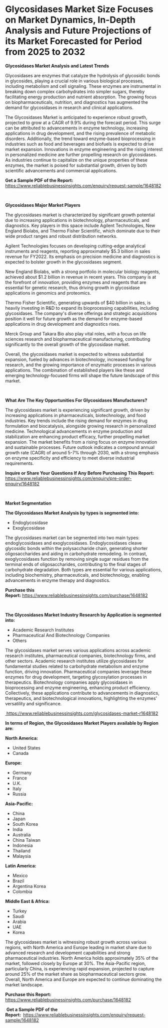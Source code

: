 <p><h1>Glycosidases Market Size Focuses on Market Dynamics, In-Depth Analysis and Future Projections of its Market Forecasted for Period from 2025 to 2032</h1></p><p><strong>Glycosidases Market Analysis and Latest Trends</strong></p>
<p><p>Glycosidases are enzymes that catalyze the hydrolysis of glycosidic bonds in glycosides, playing a crucial role in various biological processes, including metabolism and cell signaling. These enzymes are instrumental in breaking down complex carbohydrates into simpler sugars, thereby facilitating energy production and nutrient absorption. The growing focus on biopharmaceuticals, nutrition, and diagnostics has augmented the demand for glycosidases in research and clinical applications.</p><p>The Glycosidases Market is anticipated to experience robust growth, projected to grow at a CAGR of 9.9% during the forecast period. This surge can be attributed to advancements in enzyme technology, increasing applications in drug development, and the rising prevalence of metabolic disorders. Additionally, the trend toward enzyme-based bioprocessing in industries such as food and beverages and biofuels is expected to drive market expansion. Innovations in enzyme engineering and the rising interest in personalized medicine are further propelling research on glycosidases. As industries continue to capitalize on the unique properties of these enzymes, the market is poised for substantial growth, driven by both scientific advancements and commercial applications.</p></p>
<p><strong>Get a Sample PDF of the Report:&nbsp;</strong> <a href="https://www.reliablebusinessinsights.com/enquiry/request-sample/1648182?utm_campaign=2318&utm_medium=2&utm_source=Github&utm_content=ia&utm_term=13042025&utm_id=glycosidases">https://www.reliablebusinessinsights.com/enquiry/request-sample/1648182</a></p>
<p>&nbsp;</p>
<p><strong>Glycosidases Major Market Players</strong></p>
<p><p>The glycosidases market is characterized by significant growth potential due to increasing applications in biotechnology, pharmaceuticals, and diagnostics. Key players in this space include Agilent Technologies, New England Biolabs, and Thermo Fisher Scientific, which dominate due to their wide product ranges and robust distribution networks.</p><p>Agilent Technologies focuses on developing cutting-edge analytical instruments and reagents, reporting approximately $5.3 billion in sales revenue for FY2022. Its emphasis on precision medicine and diagnostics is expected to bolster growth in the glycosidases segment. </p><p>New England Biolabs, with a strong portfolio in molecular biology reagents, achieved about $1.2 billion in revenue in recent years. This company is at the forefront of innovation, providing enzymes and reagents that are essential for genetic research, thus driving growth in glycosidase applications in genomics and proteomics.</p><p>Thermo Fisher Scientific, generating upwards of $40 billion in sales, is heavily investing in R&D to expand its bioprocessing capabilities, including glycosidases. The company's diverse offerings and strategic acquisitions position it well for future growth as the demand for enzyme-based applications in drug development and diagnostics rises.</p><p>Merck Group and Takara Bio also play vital roles, with a focus on life sciences research and biopharmaceutical manufacturing, contributing significantly to the overall growth of the glycosidase market.</p><p>Overall, the glycosidases market is expected to witness substantial expansion, fueled by advances in biotechnology, increased funding for research, and the growing importance of enzymatic processes in various applications. The combination of established players like these and emerging technology-focused firms will shape the future landscape of this market.</p></p>
<p>&nbsp;</p>
<p><strong>What Are The Key Opportunities For Glycosidases Manufacturers?</strong></p>
<p><p>The glycosidases market is experiencing significant growth, driven by increasing applications in pharmaceuticals, biotechnology, and food industries. Key trends include the rising demand for enzymes in drug formulation and biocatalysis, alongside growing research in personalized medicine. Technological advancements in enzyme production and stabilization are enhancing product efficacy, further propelling market expansion. The market benefits from a rising focus on enzyme innovation and sustainable processes. Future outlook indicates a compound annual growth rate (CAGR) of around 5-7% through 2030, with a strong emphasis on enzyme specificity and efficiency to meet diverse industrial requirements.</p></p>
<p><strong>Inquire or Share Your Questions If Any Before Purchasing This Report:</strong> <a href="https://www.reliablebusinessinsights.com/enquiry/pre-order-enquiry/1648182?utm_campaign=2318&utm_medium=2&utm_source=Github&utm_content=ia&utm_term=13042025&utm_id=glycosidases">https://www.reliablebusinessinsights.com/enquiry/pre-order-enquiry/1648182</a></p>
<p>&nbsp;</p>
<p><strong>Market Segmentation</strong></p>
<p><strong>The Glycosidases Market Analysis by types is segmented into:</strong></p>
<p><ul><li>Endoglycosidase</li><li>Exoglycosidase</li></ul></p>
<p><p>The glycosidases market can be segmented into two main types: endoglycosidases and exoglycosidases. Endoglycosidases cleave glycosidic bonds within the polysaccharide chain, generating shorter oligosaccharides and aiding in carbohydrate remodeling. In contrast, exoglycosidases function by removing single sugar residues from the terminal ends of oligosaccharides, contributing to the final stages of carbohydrate degradation. Both types are essential for various applications, including biochemistry, pharmaceuticals, and biotechnology, enabling advancements in enzyme therapy and diagnostics.</p></p>
<p><strong>Purchase this Report:&nbsp;</strong><a href="https://www.reliablebusinessinsights.com/purchase/1648182?utm_campaign=2318&utm_medium=2&utm_source=Github&utm_content=ia&utm_term=13042025&utm_id=glycosidases">https://www.reliablebusinessinsights.com/purchase/1648182</a></p>
<p>&nbsp;</p>
<p><strong>The Glycosidases Market Industry Research by Application is segmented into:</strong></p>
<p><ul><li>Academic Research Institutes</li><li>Pharmaceutical And Biotechnology Companies</li><li>Others</li></ul></p>
<p><p>The glycosidases market serves various applications across academic research institutes, pharmaceutical companies, biotechnology firms, and other sectors. Academic research institutes utilize glycosidases for fundamental studies related to carbohydrate metabolism and enzyme function, driving innovation. Pharmaceutical companies leverage these enzymes for drug development, targeting glycosylation processes in therapeutics. Biotechnology companies apply glycosidases in bioprocessing and enzyme engineering, enhancing product efficiency. Collectively, these applications contribute to advancements in diagnostics, therapeutics, and biotechnological innovations, highlighting the enzymes' versatility and significance.</p></p>
<p><a href="https://www.reliablebusinessinsights.com/glycosidases-market-r1648182?utm_campaign=2318&utm_medium=2&utm_source=Github&utm_content=ia&utm_term=13042025&utm_id=glycosidases">&nbsp;https://www.reliablebusinessinsights.com/glycosidases-market-r1648182</a></p>
<p><strong>In terms of Region, the Glycosidases Market Players available by Region are:</strong></p>
<p>
    <p> <strong> North America: </strong>
        <ul>
            <li>United States</li>
            <li>Canada</li>
        </ul>
        </p> 
    <p> <strong> Europe: </strong>
        <ul>
            <li>Germany</li>
            <li>France</li>
            <li>U.K.</li>
            <li>Italy</li>
            <li>Russia</li>
        </ul>
        </p> 
    <p> <strong> Asia-Pacific: </strong>
        <ul>
            <li>China</li>
            <li>Japan</li>
            <li>South Korea</li>
            <li>India</li>
            <li>Australia</li>
            <li>China Taiwan</li>
            <li>Indonesia</li>
            <li>Thailand</li>
            <li>Malaysia</li>
        </ul>
        </p> 
    <p> <strong> Latin America: </strong>
        <ul>
            <li>Mexico</li>
            <li>Brazil</li>
            <li>Argentina Korea</li>
            <li>Colombia</li>
        </ul>
        </p> 
    <p> <strong> Middle East & Africa: </strong>
        <ul>
            <li>Turkey</li>
            <li>Saudi</li>
            <li>Arabia</li>
            <li>UAE</li>
            <li>Korea</li>
        </ul>
    </p>
    </p>
<p><p>The glycosidases market is witnessing robust growth across various regions, with North America and Europe leading in market share due to advanced research and development capabilities and strong pharmaceutical industries. North America holds approximately 35% of the market, followed closely by Europe at 30%. The Asia-Pacific region, particularly China, is experiencing rapid expansion, projected to capture around 25% of the market share as biopharmaceutical sectors grow. Overall, North America and Europe are expected to continue dominating the market landscape.</p></p>
<p><strong>Purchase this Report: </strong><a href="https://www.reliablebusinessinsights.com/purchase/1648182?utm_campaign=2318&utm_medium=2&utm_source=Github&utm_content=ia&utm_term=13042025&utm_id=glycosidases">https://www.reliablebusinessinsights.com/purchase/1648182</a></p>
<p>&nbsp;<strong>Get a Sample PDF of the Report:&nbsp;&nbsp;</strong><a href="https://www.reliablebusinessinsights.com/enquiry/request-sample/1648182?utm_campaign=2318&utm_medium=2&utm_source=Github&utm_content=ia&utm_term=13042025&utm_id=glycosidases">https://www.reliablebusinessinsights.com/enquiry/request-sample/1648182</a></p>
<p><strong></strong></p>
<p><p></p><p></p><p></p></p>